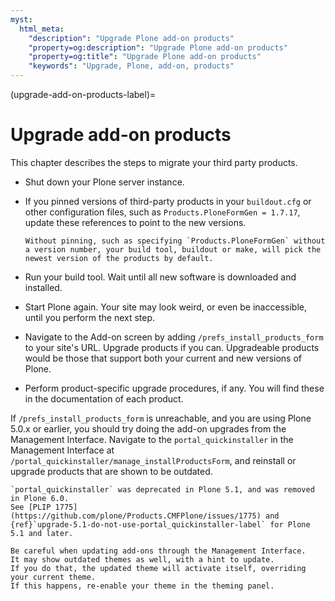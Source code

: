 ```yaml
---
myst:
  html_meta:
    "description": "Upgrade Plone add-on products"
    "property=og:description": "Upgrade Plone add-on products"
    "property=og:title": "Upgrade Plone add-on products"
    "keywords": "Upgrade, Plone, add-on, products"
---
```


(upgrade-add-on-products-label)=

# Upgrade add-on products

This chapter describes the steps to migrate your third party products.

-   Shut down your Plone server instance.
-   If you pinned versions of third-party products in your `buildout.cfg` or other configuration files, such as `Products.PloneFormGen = 1.7.17`, update these references to point to the new versions.

    ```{note}
    Without pinning, such as specifying `Products.PloneFormGen` without a version number, your build tool, buildout or make, will pick the newest version of the products by default.
    ```

-   Run your build tool.
    Wait until all new software is downloaded and installed.
-   Start Plone again.
    Your site may look weird, or even be inaccessible, until you perform the next step.
-   Navigate to the Add-on screen by adding `/prefs_install_products_form` to your site's URL.
    Upgrade products if you can.
    Upgradeable products would be those that support both your current and new versions of Plone.
-   Perform product-specific upgrade procedures, if any.
    You will find these in the documentation of each product.

If `/prefs_install_products_form` is unreachable, and you are using Plone 5.0.x or earlier, you should try doing the add-on upgrades from the Management Interface.
Navigate to the `portal_quickinstaller` in the Management Interface at `/portal_quickinstaller/manage_installProductsForm`, and reinstall or upgrade products that are shown to be outdated.

```{deprecated} 5.1
`portal_quickinstaller` was deprecated in Plone 5.1, and was removed in Plone 6.0.
See [PLIP 1775](https://github.com/plone/Products.CMFPlone/issues/1775) and {ref}`upgrade-5.1-do-not-use-portal_quickinstaller-label` for Plone 5.1 and later.
```

```{warning}
Be careful when updating add-ons through the Management Interface.
It may show outdated themes as well, with a hint to update.
If you do that, the updated theme will activate itself, overriding your current theme.
If this happens, re-enable your theme in the theming panel.
```
